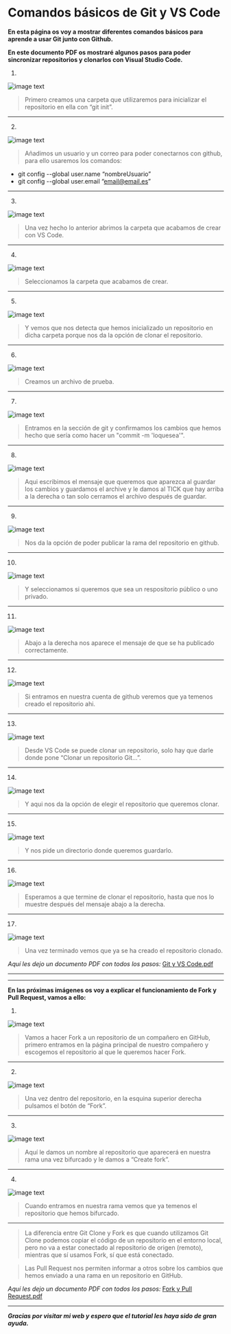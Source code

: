 # Comandos básicos de Git y VS Code

**En esta página os voy a mostrar diferentes comandos básicos para aprende a usar Git junto con Github.**

**En este documento PDF os mostraré algunos pasos para poder sincronizar repositorios y clonarlos con Visual Studio Code.**

1.

![image text](https://github.com/suli-10/suli-10.github.io/blob/main/imagenes/Captura%20de%20pantalla%20de%202022-09-21%2009-08-36.png)

>Primero creamos una carpeta que utilizaremos para inicializar el repositorio en ella con “git init”.

***

2.

![image text](https://github.com/suli-10/suli-10.github.io/blob/main/imagenes/Captura%20de%20pantalla%20de%202022-09-21%2009-19-44.png)

>Añadimos un usuario y un correo para poder conectarnos con github, para ello usaremos los comandos:
- git config --global user.name “nombreUsuario”
- git config --global user.email “email@email.es”

***

3.

![image text](https://github.com/suli-10/suli-10.github.io/blob/main/imagenes/Captura%20de%20pantalla%20de%202022-09-21%2009-20-16.png)

>Una vez hecho lo anterior abrimos la carpeta que acabamos de crear con VS Code.

***

4.

![image text](https://github.com/suli-10/suli-10.github.io/blob/main/imagenes/Captura%20de%20pantalla%20de%202022-09-21%2009-20-26.png)

>Seleccionamos la carpeta que acabamos de crear.

***

5.

![image text](https://github.com/suli-10/suli-10.github.io/blob/main/imagenes/Captura%20de%20pantalla%20de%202022-09-21%2009-20-41.png)

>Y vemos que nos detecta que hemos inicializado un repositorio en dicha carpeta porque nos da la opción de clonar el repositorio.

***

6.

![image text](https://github.com/suli-10/suli-10.github.io/blob/main/imagenes/Captura%20de%20pantalla%20de%202022-09-21%2009-21-11.png)

>Creamos un archivo de prueba.

***

7.

![image text](https://github.com/suli-10/suli-10.github.io/blob/main/imagenes/Captura%20de%20pantalla%20de%202022-09-21%2009-22-52.png)

>Entramos en la sección de git y confirmamos los cambios que hemos hecho que sería como hacer un "commit -m 'loquesea'".

***

8.

![image text](https://github.com/suli-10/suli-10.github.io/blob/main/imagenes/Captura%20de%20pantalla%20de%202022-09-21%2009-23-15.png)

>Aqui escribimos el mensaje que queremos que aparezca al guardar los cambios y guardamos el archive y le damos al TICK que hay arriba a la derecha o tan solo cerramos el archivo después de guardar.

***

9.

![image text](https://github.com/suli-10/suli-10.github.io/blob/main/imagenes/Captura%20de%20pantalla%20de%202022-09-21%2009-24-35.png)

>Nos da la opción de poder publicar la rama del repositorio en github.

***

10.

![image text](https://github.com/suli-10/suli-10.github.io/blob/main/imagenes/Captura%20de%20pantalla%20de%202022-09-21%2009-24-51.png)

>Y seleccionamos si queremos que sea un respositorio público o uno privado.

***

11.

![image text](https://github.com/suli-10/suli-10.github.io/blob/main/imagenes/Captura%20de%20pantalla%20de%202022-09-21%2009-25-18.png)

>Abajo a la derecha nos aparece el mensaje de que se ha publicado correctamente.

***

12.

![image text](https://github.com/suli-10/suli-10.github.io/blob/main/imagenes/Captura%20de%20pantalla%20de%202022-09-21%2009-25-30.png)

>Si entramos en nuestra cuenta de github veremos que ya temenos creado el repositorio ahi.

***

13.

![image text](https://github.com/suli-10/suli-10.github.io/blob/main/imagenes/Captura%20de%20pantalla%20de%202022-09-21%2009-25-31.png)

>Desde VS Code se puede clonar un repositorio, solo hay que darle donde pone “Clonar un repositorio Git…”.

***

14.

![image text](https://github.com/suli-10/suli-10.github.io/blob/main/imagenes/Captura%20de%20pantalla%20de%202022-09-21%2009-25-32.png)

>Y aqui nos da la opción de elegir el repositorio que queremos clonar.

***

15.

![image text](https://github.com/suli-10/suli-10.github.io/blob/main/imagenes/Captura%20de%20pantalla%20de%202022-09-21%2009-25-33.png)

>Y nos pide un directorio donde queremos guardarlo.

***

16.

![image text](https://github.com/suli-10/suli-10.github.io/blob/main/imagenes/Captura%20de%20pantalla%20de%202022-09-21%2009-25-34.png)

>Esperamos a que termine de clonar el repositorio, hasta que nos lo muestre después del mensaje abajo a la derecha.

***

17.

![image text](https://github.com/suli-10/suli-10.github.io/blob/main/imagenes/Captura%20de%20pantalla%20de%202022-09-21%2009-25-35.png)

>Una vez terminado vemos que ya se ha creado el repositorio clonado.


*Aquí les dejo un documento PDF con todos los pasos:*
[Git y VS Code.pdf](https://github.com/suli-10/suli-10.github.io/files/9629182/Git.y.VS.Code.pdf)

***
***
**En las próximas imágenes os voy a explicar el funcionamiento de **Fork** y **Pull Request**, vamos a ello:**

1.

![image text](https://github.com/suli9828/suli-10.github.io/blob/main/Fork%20y%20pull%20request/imagenes/1.png)

>Vamos a hacer Fork a un repositorio de un compañero en GitHub, primero entramos en la página principal de nuestro compañero y escogemos el repositorio al que le queremos hacer Fork.

***

2.

![image text](https://github.com/suli9828/suli-10.github.io/blob/main/Fork%20y%20pull%20request/imagenes/2.png)

>Una vez dentro del repositorio, en la esquina superior derecha pulsamos el botón de “Fork”.

***

3.

![image text](https://github.com/suli9828/suli-10.github.io/blob/main/Fork%20y%20pull%20request/imagenes/3.png)

>Aquí le damos un nombre al repositorio que aparecerá en nuestra rama una vez bifurcado y le damos a “Create fork”.

***

4.

![image text](https://github.com/suli9828/suli-10.github.io/blob/main/Fork%20y%20pull%20request/imagenes/1.png)

>Cuando entramos en nuestra rama vemos que ya temenos el repositorio que hemos bifurcado.

***
>La diferencia entre Git Clone y Fork es que cuando utilizamos Git Clone podemos copiar el código de un repositorio en el entorno local, pero no va a estar conectado al repositorio de origen (remoto), mientras que sí usamos Fork, sí que está conectado.

>Las Pull Request nos permiten informar a otros sobre los cambios que hemos enviado a una rama en un repositorio en GitHub.


*Aquí les dejo un documento PDF con todos los pasos:*
[Fork y Pull Request.pdf](https://github.com/suli9828/suli-10.github.io/blob/main/Fork%20y%20pull%20request/Fork%20y%20Pull%20Request.pdf)

***

***Gracias por visitar mi web y espero que el tutorial les haya sido de gran ayuda.***
